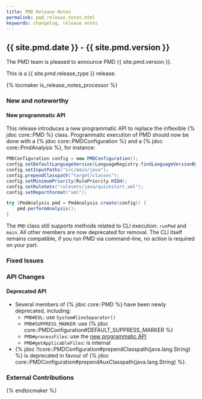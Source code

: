 ```yaml
---
title: PMD Release Notes
permalink: pmd_release_notes.html
keywords: changelog, release notes
---
```


## {{ site.pmd.date }} - {{ site.pmd.version }}

The PMD team is pleased to announce PMD {{ site.pmd.version }}.

This is a {{ site.pmd.release_type }} release.

{% tocmaker is_release_notes_processor %}

### New and noteworthy


#### New programmatic API

This release introduces a new programmatic API to replace the inflexible {% jdoc core::PMD %} class.
Programmatic execution of PMD should now be done with a {% jdoc core::PMDConfiguration %}
and a {% jdoc core::PmdAnalysis %}, for instance:
```java
PMDConfiguration config = new PMDConfiguration();
config.setDefaultLanguageVersion(LanguageRegistry.findLanguageVersionByTerseName("java 11"));
config.setInputPaths("src/main/java");
config.prependClasspath("target/classes");
config.setMinimumPriority(RulePriority.HIGH);
config.setRuleSets("rulesets/java/quickstart.xml");
config.setReportFormat("xml");

try (PmdAnalysis pmd = PmdAnalysis.create(config)) {
    pmd.performAnalysis();
}
```

The `PMD` class still supports methods related to CLI execution: `runPmd` and `main`.
All other members are now deprecated for removal.
The CLI itself remains compatible, if you run PMD via command-line, no action is required on your part.

### Fixed Issues

### API Changes

#### Deprecated API

* Several members of {% jdoc core::PMD %} have been newly deprecated, including:
  - `PMD#EOL`: use `System#lineSeparator()`
  - `PMD#SUPPRESS_MARKER`: use {% jdoc core::PMDConfiguration#DEFAULT_SUPPRESS_MARKER %}
  - `PMD#processFiles`: use the [new programmatic API](#new-programmatic-api)
  - `PMD#getApplicableFiles`: is internal
* {% jdoc !!core::PMDConfiguration#prependClasspath(java.lang.String) %} is deprecated
in favour of {% jdoc core::PMDConfiguration#prependAuxClasspath(java.lang.String) %}.

### External Contributions

{% endtocmaker %}

